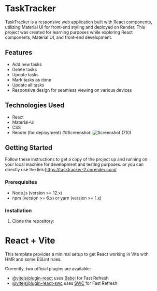 # TaskTracker

TaskTracker is a responsive web application built with React components, utilizing Material UI for front-end styling and deployed on Render. This project was created for learning purposes while exploring React components, Material UI, and front-end development.


## Features

- Add new tasks
- Delete tasks
- Update tasks
- Mark tasks as done
- Update all tasks
- Responsive design for seamless viewing on various devices

## Technologies Used

- React
- Material-UI
- CSS
- Render (for deployment)
##Screenshot:
![Screenshot (710)](https://github.com/dhirajdurande13/TaskTracker/assets/131881871/815cab17-9522-4ffa-ad86-819fe550790b)

## Getting Started

Follow these instructions to get a copy of the project up and running on your local machine for development and testing purposes.
or you can directly use the link:https://tasktracker-2.onrender.com/
### Prerequisites

- Node.js (version >= 12.x)
- npm (version >= 6.x) or yarn (version >= 1.x)

### Installation

1. Clone the repository:










# React + Vite

This template provides a minimal setup to get React working in Vite with HMR and some ESLint rules.

Currently, two official plugins are available:

- [@vitejs/plugin-react](https://github.com/vitejs/vite-plugin-react/blob/main/packages/plugin-react/README.md) uses [Babel](https://babeljs.io/) for Fast Refresh
- [@vitejs/plugin-react-swc](https://github.com/vitejs/vite-plugin-react-swc) uses [SWC](https://swc.rs/) for Fast Refresh
